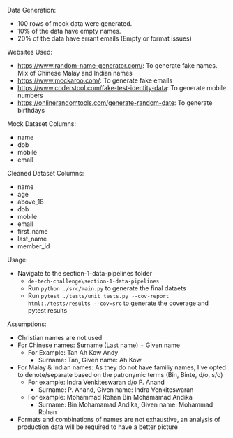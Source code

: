 Data Generation:
* 100 rows of mock data were generated.
* 10% of the data have empty names.
* 20% of the data have errant emails (Empty or format issues)

Websites Used:
* https://www.random-name-generator.com/: To generate fake names. Mix of Chinese Malay and Indian names
* https://www.mockaroo.com/: To generate fake emails
* https://www.coderstool.com/fake-test-identity-data: To generate mobile numbers
* https://onlinerandomtools.com/generate-random-date: To generate birthdays

Mock Dataset Columns:
* name
* dob
* mobile
* email

Cleaned Dataset Columns:
* name
* age
* above_18
* dob
* mobile
* email
* first_name
* last_name
* member_id

Usage:
* Navigate to the section-1-data-pipelines folder
    * `de-tech-challenge\section-1-data-pipelines`
    * Run `python ./src/main.py` to generate the final dataets
    * Run `pytest ./tests/unit_tests.py --cov-report html:./tests/results --cov=src` to generate the coverage and pytest results

Assumptions:
* Christian names are not used
* For Chinese names: Surname (Last name) + Given name
    * For Example: Tan Ah Kow Andy
        * Surname: Tan, Given name: Ah Kow
* For Malay & Indian names: As they do not have familiy names, I've opted to denote/separate based on the patronymic terms (Bin, Binte, d/o, s/o)
    * For example: Indra Venkiteswaran d/o P. Anand
        * Surname: P. Anand, Given name: Indra Venkiteswaran
    * For example: Mohammad Rohan Bin Mohamamad Andika
        * Surname: Bin Mohamamad Andika, Given name: Mohammad Rohan
* Formats and combinations of names are not exhaustive, an analysis of production data will be required to have a better picture
